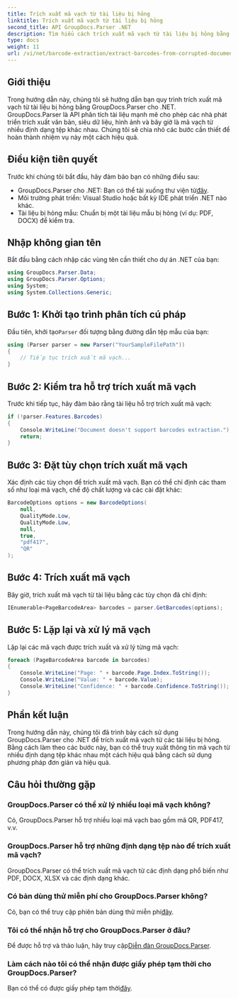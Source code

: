 ```yaml
---
title: Trích xuất mã vạch từ tài liệu bị hỏng
linktitle: Trích xuất mã vạch từ tài liệu bị hỏng
second_title: API GroupDocs.Parser .NET
description: Tìm hiểu cách trích xuất mã vạch từ tài liệu bị hỏng bằng GroupDocs.Parser cho .NET. Hướng dẫn toàn diện với hướng dẫn từng bước.
type: docs
weight: 11
url: /vi/net/barcode-extraction/extract-barcodes-from-corrupted-document/
---
```

## Giới thiệu
Trong hướng dẫn này, chúng tôi sẽ hướng dẫn bạn quy trình trích xuất mã vạch từ tài liệu bị hỏng bằng GroupDocs.Parser cho .NET. GroupDocs.Parser là API phân tích tài liệu mạnh mẽ cho phép các nhà phát triển trích xuất văn bản, siêu dữ liệu, hình ảnh và bây giờ là mã vạch từ nhiều định dạng tệp khác nhau. Chúng tôi sẽ chia nhỏ các bước cần thiết để hoàn thành nhiệm vụ này một cách hiệu quả.
## Điều kiện tiên quyết
Trước khi chúng tôi bắt đầu, hãy đảm bảo bạn có những điều sau:
-  GroupDocs.Parser cho .NET: Bạn có thể tải xuống thư viện từ[đây](https://releases.groupdocs.com/parser/net/).
- Môi trường phát triển: Visual Studio hoặc bất kỳ IDE phát triển .NET nào khác.
- Tài liệu bị hỏng mẫu: Chuẩn bị một tài liệu mẫu bị hỏng (ví dụ: PDF, DOCX) để kiểm tra.

## Nhập không gian tên
Bắt đầu bằng cách nhập các vùng tên cần thiết cho dự án .NET của bạn:
```csharp
using GroupDocs.Parser.Data;
using GroupDocs.Parser.Options;
using System;
using System.Collections.Generic;
```
## Bước 1: Khởi tạo trình phân tích cú pháp
 Đầu tiên, khởi tạo`Parser` đối tượng bằng đường dẫn tệp mẫu của bạn:
```csharp
using (Parser parser = new Parser("YourSampleFilePath"))
{
    // Tiếp tục trích xuất mã vạch...
}
```
## Bước 2: Kiểm tra hỗ trợ trích xuất mã vạch
Trước khi tiếp tục, hãy đảm bảo rằng tài liệu hỗ trợ trích xuất mã vạch:
```csharp
if (!parser.Features.Barcodes)
{
    Console.WriteLine("Document doesn't support barcodes extraction.");
    return;
}
```
## Bước 3: Đặt tùy chọn trích xuất mã vạch
Xác định các tùy chọn để trích xuất mã vạch. Bạn có thể chỉ định các tham số như loại mã vạch, chế độ chất lượng và các cài đặt khác:
```csharp
BarcodeOptions options = new BarcodeOptions(
    null,
    QualityMode.Low,
    QualityMode.Low,
    null,
    true,
    "pdf417",
    "QR"
);
```
## Bước 4: Trích xuất mã vạch
Bây giờ, trích xuất mã vạch từ tài liệu bằng các tùy chọn đã chỉ định:
```csharp
IEnumerable<PageBarcodeArea> barcodes = parser.GetBarcodes(options);
```
## Bước 5: Lặp lại và xử lý mã vạch
Lặp lại các mã vạch được trích xuất và xử lý từng mã vạch:
```csharp
foreach (PageBarcodeArea barcode in barcodes)
{
    Console.WriteLine("Page: " + barcode.Page.Index.ToString());
    Console.WriteLine("Value: " + barcode.Value);
    Console.WriteLine("Confidence: " + barcode.Confidence.ToString());
}
```

## Phần kết luận
Trong hướng dẫn này, chúng tôi đã trình bày cách sử dụng GroupDocs.Parser cho .NET để trích xuất mã vạch từ các tài liệu bị hỏng. Bằng cách làm theo các bước này, bạn có thể truy xuất thông tin mã vạch từ nhiều định dạng tệp khác nhau một cách hiệu quả bằng cách sử dụng phương pháp đơn giản và hiệu quả.

## Câu hỏi thường gặp
### GroupDocs.Parser có thể xử lý nhiều loại mã vạch không?
Có, GroupDocs.Parser hỗ trợ nhiều loại mã vạch bao gồm mã QR, PDF417, v.v.
### GroupDocs.Parser hỗ trợ những định dạng tệp nào để trích xuất mã vạch?
GroupDocs.Parser có thể trích xuất mã vạch từ các định dạng phổ biến như PDF, DOCX, XLSX và các định dạng khác.
### Có bản dùng thử miễn phí cho GroupDocs.Parser không?
 Có, bạn có thể truy cập phiên bản dùng thử miễn phí[đây](https://releases.groupdocs.com/).
### Tôi có thể nhận hỗ trợ cho GroupDocs.Parser ở đâu?
 Để được hỗ trợ và thảo luận, hãy truy cập[Diễn đàn GroupDocs.Parser](https://forum.groupdocs.com/c/parser/17).
### Làm cách nào tôi có thể nhận được giấy phép tạm thời cho GroupDocs.Parser?
 Bạn có thể có được giấy phép tạm thời[đây](https://purchase.groupdocs.com/temporary-license/).
